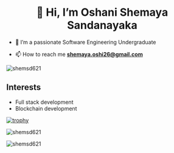 <h1 align="center">👋 Hi, I’m Oshani Shemaya Sandanayaka</h1>

- 🌱 I’m a passionate Software Engineering Undergraduate

- 📫 How to reach me **shemaya.oshi26@gmail.com**

<p align="left">
<img src="https://komarev.com/ghpvc/?username=shemsd621&label=Profile%20views&color=0e75b6&style=flat" alt="shemsd621" /> 
</p>

## Interests 
- Full stack development
- Blockchain development

[![trophy](https://github-profile-trophy.vercel.app/?username=shemsd621&column=7)](https://github.com/ryo-ma/github-profile-trophy)

<p><img align="center" src="https://github-readme-stats.vercel.app/api?username=shemsd621&show_icons=true&layout=compact" alt="shemsd621" /></p>

<p><img align="left" src="https://github-readme-stats.vercel.app/api/top-langs?username=shemsd621&show_icons=true&locale=en&layout=compact" alt="shemsd621" /></p>

<!---
shemsd621/shemsd621 is a ✨ special ✨ repository because its `README.md` (this file) appears on your GitHub profile.
You can click the Preview link to take a look at your changes.
--->

